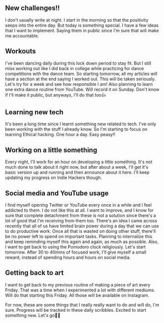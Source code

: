 ## New challenges!!

I don't usually write at night. I start in the morning so that the positivity seeps into the entire day. But today is something special. I have a few ideas that I want to implement. Saying them in public since I'm sure that will make me accountable. 

## Workouts

I've been dancing daily during this lock down period to stay fit. But I still miss working out like I did back in college while practicing for dance competitions with the dance team. So starting tomorrow, all my articles will have a section at the end saying I worked out. This will be taken seriously. Let's try for a week and see how responsible I am! Also planning to learn one extra dance routine from YouTube. Will record it on Sunday. Don't know if I'll make it public, but anyways, I'll do that too👍

## Learning new tech

It's been a long time since I learnt something new related to tech. I've only been working with the stuff I already know. So I'm starting to focus on learning Ethical hacking. One hour a day. Easy peasy!! 

## Working on a little something

Every night, I'll work for an hour on developing a little something. It's not much done to talk about it right now, but after about a week, I'll get it's basic version up and running and then announce about it here. I'll keep updating my progress on Indie Hackers though. 

## Social media and YouTube usage

I find myself opening Twitter or YouTube every once in a while and I feel addicted to them. I do not like this at all. I want to improve, and I know for sure that complete detachment from these is not a solution since there's a lot of good that I'm receiving from them too. There's an idea I came across recently that all of us have limited brain power during a day that we can use to do productive work. Once all that is wasted on doing other stuff, there'll be no power left to spend on important tasks. Planning to internalize this and keep reminding myself this again and again, as much as possible. Also, I want to get back to using the Pomodoro clock religiously. Let's start tomorrow. After 30 to 40mins of focused work, I'll give myself a small reward, instead of spending hours and hours on social media. 

## Getting back to art

I want to get back to my previous routine of making a piece of art every Friday. That was a time when I experimented a lot with different mediums. Will do that starting this Friday. All those will be available on Instagram. 

For now, these are some things that I really really want to do and will do, I'm sure. Progress will be tracked in these daily scribbles. Excited to start something new. Let's go🎉🎉